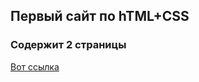 ## Первый сайт по hTML+CSS

### Содержит 2 страницы

[Вот ссылка](https://antonghj.github.io/resume/)
